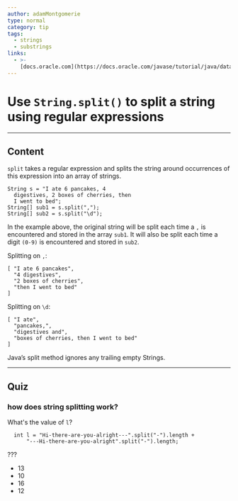 ```yaml
---
author: adamMontgomerie
type: normal
category: tip
tags:
  - strings
  - substrings
links:
  - >-
    [docs.oracle.com](https://docs.oracle.com/javase/tutorial/java/data/manipstrings.html){website}
---
```


# Use `String.split()` to split a string using regular expressions


---

## Content

`split` takes a regular expression and splits the string around occurrences of this expression into an array of strings.

```plain-text
String s = "I ate 6 pancakes, 4
  digestives, 2 boxes of cherries, then
  I went to bed";
String[] sub1 = s.split(",");
String[] sub2 = s.split("\d");
```

In the example above, the original string will be split each time a `,` is encountered and stored in the array `sub1`. It will also be split each time a digit `(0-9)` is encountered and stored in `sub2`.

Splitting on `,`:

```plain-text
[ "I ate 6 pancakes",
  "4 digestives",
  "2 boxes of cherries",
  "then I went to bed"
]
```

Splitting on `\d`:

```plain-text
[ "I ate",
  "pancakes,",
  "digestives and",
  "boxes of cherries, then I went to bed"
]
```

Java’s split method ignores any trailing empty Strings.


---

## Quiz

### how does string splitting work?


What's the value of `l`?

```plain-text
  int l = "Hi-there-are-you-alright---".split("-").length +
      "---Hi-there-are-you-alright".split("-").length;
```

 ???

- 13
- 10
- 16
- 12
